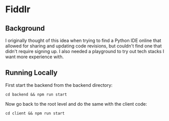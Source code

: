 # Fiddlr

## Background

I originally thought of this idea when trying to find a Python IDE online that allowed for
sharing and updating code revisions, but couldn't find one that didn't require signing up. I also needed
a playground to try out tech stacks I want more experience with.

## Running Locally

First start the backend from the backend directory:

`cd backend && npm run start`

Now go back to the root level and do the same with the client code:

`cd client && npm run start`
